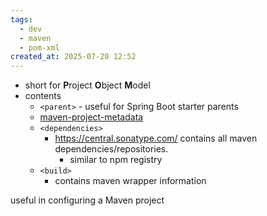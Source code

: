 ```yaml
---
tags:
  - dev
  - maven
  - pom-xml
created_at: 2025-07-20 12:52
---
```

- short for **P**roject **O**bject **M**odel
- contents
	- `<parent>` - useful for Spring Boot starter parents
	- [maven-project-metadata](maven-project-metadata.md)
	- `<dependencies>`
		- https://central.sonatype.com/ contains all maven dependencies/repositories.
			- similar to npm registry
	- `<build>`
		- contains maven wrapper information

useful in configuring a Maven project